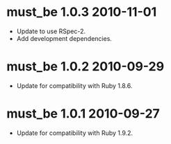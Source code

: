 # must_be 1.0.3 2010-11-01

* Update to use RSpec-2.
* Add development dependencies.

# must_be 1.0.2 2010-09-29

* Update for compatibility with Ruby 1.8.6.

# must_be 1.0.1 2010-09-27

* Update for compatibility with Ruby 1.9.2.
